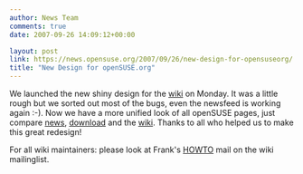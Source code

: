 ```yaml
---
author: News Team
comments: true
date: 2007-09-26 14:09:12+00:00

layout: post
link: https://news.opensuse.org/2007/09/26/new-design-for-opensuseorg/
title: "New Design for openSUSE.org"
---
```


We launched the new shiny design for the [wiki](http://en.opensuse.org) on Monday. It was a little rough but we sorted out most of the bugs, even the newsfeed is working again :-). Now we have a more unified look of all openSUSE pages, just compare [news](https://news.opensuse.org), [download](http://download.opensuse.org) and the [wiki](http://en.opensuse.org). Thanks to all who helped us to make this great redesign!

For all wiki maintainers: please look at Frank's [HOWTO](http://lists.opensuse.org/opensuse-wiki/2007-09/msg00048.html) mail on the wiki mailinglist.
